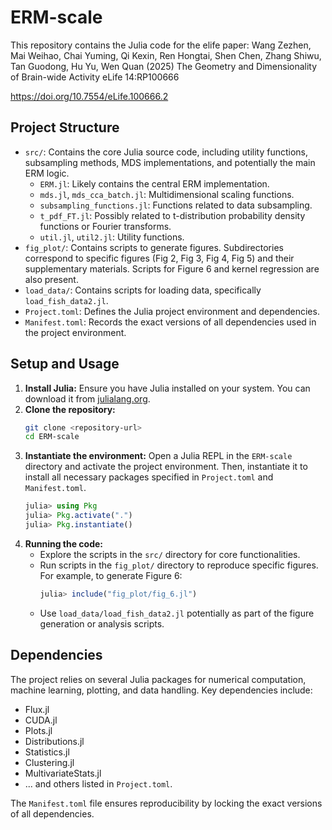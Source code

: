# ERM-scale

This repository contains the Julia code for the elife paper:
Wang Zezhen, Mai Weihao, Chai Yuming, Qi Kexin, Ren Hongtai, Shen Chen, Zhang Shiwu, Tan Guodong, Hu Yu, Wen Quan (2025) The Geometry and Dimensionality of Brain-wide Activity eLife 14:RP100666

https://doi.org/10.7554/eLife.100666.2

## Project Structure

-   `src/`: Contains the core Julia source code, including utility functions, subsampling methods, MDS implementations, and potentially the main ERM logic.
    -   `ERM.jl`: Likely contains the central ERM implementation.
    -   `mds.jl`, `mds_cca_batch.jl`: Multidimensional scaling functions.
    -   `subsampling_functions.jl`: Functions related to data subsampling.
    -   `t_pdf_FT.jl`: Possibly related to t-distribution probability density functions or Fourier transforms.
    -   `util.jl`, `util2.jl`: Utility functions.
-   `fig_plot/`: Contains scripts to generate figures. Subdirectories correspond to specific figures (Fig 2, Fig 3, Fig 4, Fig 5) and their supplementary materials. Scripts for Figure 6 and kernel regression are also present.
-   `load_data/`: Contains scripts for loading data, specifically `load_fish_data2.jl`.
-   `Project.toml`: Defines the Julia project environment and dependencies.
-   `Manifest.toml`: Records the exact versions of all dependencies used in the project environment.

## Setup and Usage

1.  **Install Julia:** Ensure you have Julia installed on your system. You can download it from [julialang.org](https://julialang.org/).
2.  **Clone the repository:**
    ```bash
    git clone <repository-url>
    cd ERM-scale
    ```
3.  **Instantiate the environment:** Open a Julia REPL in the `ERM-scale` directory and activate the project environment. Then, instantiate it to install all necessary packages specified in `Project.toml` and `Manifest.toml`.
    ```julia
    julia> using Pkg
    julia> Pkg.activate(".")
    julia> Pkg.instantiate()
    ```
4.  **Running the code:**
    -   Explore the scripts in the `src/` directory for core functionalities.
    -   Run scripts in the `fig_plot/` directory to reproduce specific figures. For example, to generate Figure 6:
        ```julia
        julia> include("fig_plot/fig_6.jl")
        ```
    -   Use `load_data/load_fish_data2.jl` potentially as part of the figure generation or analysis scripts.

## Dependencies

The project relies on several Julia packages for numerical computation, machine learning, plotting, and data handling. Key dependencies include:

-   Flux.jl
-   CUDA.jl
-   Plots.jl
-   Distributions.jl
-   Statistics.jl
-   Clustering.jl
-   MultivariateStats.jl
-   ... and others listed in `Project.toml`.

The `Manifest.toml` file ensures reproducibility by locking the exact versions of all dependencies.


